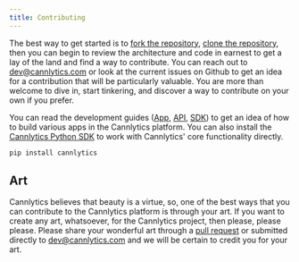 ```yaml
---
title: Contributing
---
```


The best way to get started is to [fork the repository](https://docs.github.com/en/github/getting-started-with-github/fork-a-repo), [clone the repository](https://docs.github.com/en/github/creating-cloning-and-archiving-repositories/cloning-a-repository), then you can begin to review the architecture and code in earnest to get a lay of the land and find a way to contribute. You can reach out to <dev@cannlytics.com> or look at the current issues on Github to get an idea for a contribution that will be particularly valuable. You are more than welcome to dive in, start tinkering, and discover a way to contribute on your own if you prefer.

You can read the development guides ([App](https://docs.cannlytics.com/app/development), [API](https://docs.cannlytics.com/api/development), [SDK](https://docs.cannlytics.com/sdk/development)) to get an idea of how to build various apps in the Cannlytics platform. You can also install the [Cannlytics Python SDK](https://github.com/cannlytics/cannlytics-engine) to work with Cannlytics' core functionality directly.

```py
pip install cannlytics
```

## Art

Cannlytics believes that beauty is a virtue, so, one of the best ways that you can contribute to the Cannlytics platform is through your art. If you want to create any art, whatsoever, for the Cannlytics project, then please, please please. Please share your wonderful art through a [pull request](https://docs.github.com/en/github/collaborating-with-issues-and-pull-requests/creating-a-pull-request) or submitted directly to <dev@cannlytics.com> and we will be certain to credit you for your art.
